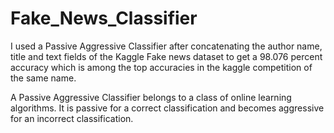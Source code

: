 # Fake_News_Classifier

I used a Passive Aggressive Classifier after concatenating the author name, title and text fields of the Kaggle Fake news dataset to get a 98.076 percent accuracy which is among the top accuracies in the kaggle competition of the same name.

A Passive Aggressive Classifier belongs to a class of online learning algorithms. It is passive for a correct classification and becomes aggressive for an incorrect classification.
